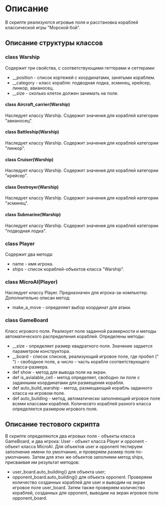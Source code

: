 ﻿# Описание

В скрипте реализуются игровые поля и расстановка кораблей классической игры "Морской бой".

## Описание структуры классов

### class Warship

Содержит три свойства, с соответствующими геттерами и сеттерами:
- __position - список кортежей с координатами, занятыми кораблем.
- __category - класс корабля: подводная лодка, эсминец, крейсер, линкор, авианосец.
- __size - сколько клеток должен занимать на поле.

#### class Aircraft_carrier(Warship)

Наследует классу Warship. Содержит значения для кораблей категории "авианосец".

#### class Battleship(Warship)

Наследует классу Warship. Содержит значения для кораблей категории "линкор".

#### class Cruiser(Warship)

Наследует классу Warship. Содержит значения для кораблей категории "крейсер".

#### class Destroyer(Warship)

Наследует классу Warship. Содержит значения для кораблей категории "эсминец".

#### class Submarine(Warship)

Наследует классу Warship. Содержит значения для кораблей категории "подводная лодка".

### class Player

Содержит два метода:
- name - имя игрока.
- ships - список кораблей-объектов класса "Warship".

### class MicroAI(Player)

Наследует классу Player. Предназначен для игрока-за-компьютер.
Дополнительно описан метод:
- make_a_move - определяет выбор координат для атаки.

### class GameBoard

Класс игрового поля. Реализует поле заданной размерности и методы автоматического распределения кораблей.
Определены методы:
- __size - определяет размер квадратного поля. Значение задается параметром конструктора.
- __board - список списков, реализующий игровое поле, где пробел (" ") - свободное поле, а число - часть корабля соответствующего класса-размера.
- def show - метод для вывода поля на экран.
- def is_avialable_cell - метод определяет, свободно ли поле с заданными координатами для размещения корабля.
- def auto_build_warship - метод, размещающий корабль заданного класса на игровом поле.
- def auto_building - метод, автоматически заполняющий игровое поле всеми классами кораблей. Количесвто кораблей разного класса определяется размером игрового поля.

## Описание тестового скрипта

В скрипте определяются два игровых поля - объекты класса GameBoard, и два игрока: User - объект класса Player и opponent - объект класса MicroAI.
Для объектов user и opponent тестируем заполнение имени по умолчанию, и проверяем размер поля по-умолчанию.
Затем для этих же объектов заполняем метод ships, присваивая им результат методов:
- user_board.auto_building() для объекта user;
- opponent_board.auto_building() для объекта opponent.
Проверяем количество созданных кораблей для user и выводим на экран игровое поле user_board.
Затем также проверяем количество кораблей, созданных для opponent, выводим на экран игровое поле opponent_board.
